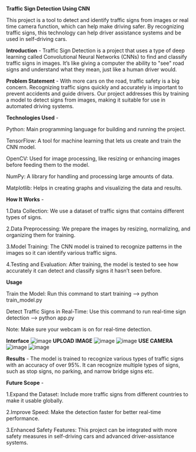 **Traffic Sign Detection Using CNN**

This project is a tool to detect and identify traffic signs from images or real time camera function, which can help make driving safer. By recognizing traffic signs, this technology can help driver assistance systems and be used in self-driving cars.

**Introduction** - Traffic Sign Detection is a project that uses a type of deep learning called Convolutional Neural Networks (CNNs) to find and classify traffic signs in images. It’s like giving a computer the ability to "see" road signs and understand what they mean, just like a human driver would.

**Problem Statement** -
With more cars on the road, traffic safety is a big concern. Recognizing traffic signs quickly and accurately is important to prevent accidents and guide drivers. Our project addresses this by training a model to detect signs from images, making it suitable for use in automated driving systems.

**Technologies Used** -

Python: Main programming language for building and running the project.

TensorFlow: A tool for machine learning that lets us create and train the CNN model.

OpenCV: Used for image processing, like resizing or enhancing images before feeding them to the model.

NumPy: A library for handling and processing large amounts of data.

Matplotlib: Helps in creating graphs and visualizing the data and results.


**How It Works** -

1.Data Collection: We use a dataset of traffic signs that contains different types of signs.

2.Data Preprocessing: We prepare the images by resizing, normalizing, and organizing them for training.

3.Model Training: The CNN model is trained to recognize patterns in the images so it can identify various traffic signs.

4.Testing and Evaluation: After training, the model is tested to see how accurately it can detect and classify signs it hasn’t seen before.


**Usage**

Train the Model: Run this command to start training -->
python train_model.py

Detect Traffic Signs in Real-Time: Use this command to run real-time sign detection --> 
python app.py

Note: Make sure your webcam is on for real-time detection.

**Interface**
![image](https://github.com/user-attachments/assets/4bf7489c-b5db-461f-a745-67670f73e957)
**UPLOAD IMAGE**
![image](https://github.com/user-attachments/assets/22e15fd5-66ea-481a-b2b9-9831b81b29fe)
![image](https://github.com/user-attachments/assets/20dd108e-e4fc-4ca0-be01-e97cad4a17fb)
**USE CAMERA**
![image](https://github.com/user-attachments/assets/ce469f87-8741-41e0-b150-320519654871)
![image](https://github.com/user-attachments/assets/b1de449e-40c6-45f2-97e3-f02a4b9b85e2)

**Results** - 
The model is trained to recognize various types of traffic signs with an accuracy of over 95%.
It can recognize multiple types of signs, such as stop signs, no parking, and narrow bridge signs etc.


**Future Scope** - 

1.Expand the Dataset: Include more traffic signs from different countries to make it usable globally.

2.Improve Speed: Make the detection faster for better real-time performance.

3.Enhanced Safety Features: This project can be integrated with more safety measures in self-driving cars and advanced driver-assistance systems.

